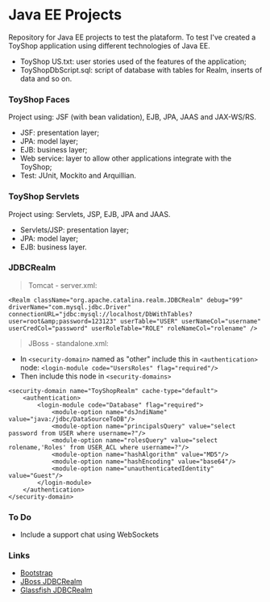 Java EE Projects
===============

Repository for Java EE projects to test the plataform.
To test I've created a ToyShop application using different technologies of Java EE.

* ToyShop US.txt: user stories used of the features of the application;
* ToyShopDbScript.sql: script of database with tables for Realm, inserts of data and so on.


### ToyShop Faces ###
Project using: JSF (with bean validation), EJB, JPA, JAAS and JAX-WS/RS.

* JSF: presentation layer;
* JPA: model layer;
* EJB: business layer;
* Web service: layer to allow other applications integrate with the ToyShop;
* Test: JUnit, Mockito and Arquillian.


### ToyShop Servlets ###
Project using: Servlets, JSP, EJB, JPA and JAAS.

* Servlets/JSP: presentation layer;
* JPA: model layer;
* EJB: business layer.


### JDBCRealm ###
> Tomcat - server.xml:
```
<Realm className="org.apache.catalina.realm.JDBCRealm" debug="99" driverName="com.mysql.jdbc.Driver" connectionURL="jdbc:mysql://localhost/DbWithTables?user=root&amp;password=123123" userTable="USER" userNameCol="username" userCredCol="password" userRoleTable="ROLE" roleNameCol="rolename" />
```


> JBoss - standalone.xml:
* In `<security-domain>` named as "other" include this in `<authentication>` node: `<login-module code="UsersRoles" flag="required"/>`
* Then include this node in `<security-domains>`
```
<security-domain name="ToyShopRealm" cache-type="default">
    <authentication>
        <login-module code="Database" flag="required">
            <module-option name="dsJndiName" value="java:/jdbc/DataSourceToDB"/>
            <module-option name="principalsQuery" value="select password from USER where username=?"/>
            <module-option name="rolesQuery" value="select rolename,'Roles' from USER_ACL where username=?"/>
            <module-option name="hashAlgorithm" value="MD5"/>
            <module-option name="hashEncoding" value="base64"/>
            <module-option name="unauthenticatedIdentity" value="Guest"/>
        </login-module>
    </authentication>
</security-domain>
```

### To Do ###
* Include a support chat using WebSockets


### Links ###
* [Bootstrap](http://getbootstrap.com/)
* [JBoss JDBCRealm](http://blog.amatya.net/2012/09/implementing-security-with-jaas-on.html)
* [Glassfish JDBCRealm](http://java.dzone.com/articles/jdbc-realm-and-form-based)


